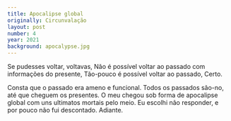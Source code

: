```yaml
---
title: Apocalipse global
originally: Circunvalação
layout: post
number: 4
year: 2021
background: apocalypse.jpg
---
```


Se pudesses voltar, voltavas, Não é possível voltar ao passado com informações do presente, Tão-pouco é possível voltar ao passado, Certo.

Consta que o passado era ameno e funcional. Todos os passados são-no, até que cheguem os presentes. O meu chegou sob forma de apocalipse global com uns ultimatos mortais pelo meio. Eu escolhi não responder, e por pouco não fui descontado. Adiante.